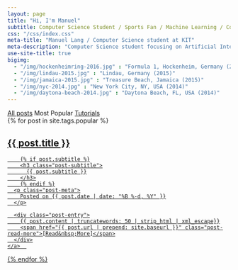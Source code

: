 ```yaml
---
layout: page
title: "Hi, I'm Manuel"
subtitle: Computer Science Student / Sports Fan / Machine Learning / Computer Vision
css: "/css/index.css"
meta-title: "Manuel Lang / Computer Science student at KIT"
meta-description: "Computer Science student focusing on Artificial Intelligence and Robotics interested in state-of-the-art technologies, sports, books and travelling."
use-site-title: true
bigimg:
  - "/img/hockenheimring-2016.jpg" : "Formula 1, Hockenheim, Germany (2016)"
  - "/img/lindau-2015.jpg" : "Lindau, Germany (2015)"
  - "/img/jamaica-2015.jpg" : "Treasure Beach, Jamaica (2015)"
  - "/img/nyc-2014.jpg" : "New York City, NY, USA (2014)"
  - "/img/daytona-beach-2014.jpg" : "Daytona Beach, FL, USA (2014)" 
---
```


<div class="list-filters">
  <a href="/" class="list-filter">All posts</a>
  <span class="list-filter filter-selected">Most Popular</span>
  <a href="/tutorials" class="list-filter">Tutorials</a>
</div>

<div class="posts-list">
  {% for post in site.tags.popular %}
  <article>
    <a class="post-preview" href="{{ post.url | prepend: site.baseurl }}">
	    <h2 class="post-title">{{ post.title }}</h2>
	
	    {% if post.subtitle %}
	    <h3 class="post-subtitle">
	      {{ post.subtitle }}
	    </h3>
	    {% endif %}
      <p class="post-meta">
        Posted on {{ post.date | date: "%B %-d, %Y" }}
      </p>

      <div class="post-entry">
        {{ post.content | truncatewords: 50 | strip_html | xml_escape}}
        <span href="{{ post.url | prepend: site.baseurl }}" class="post-read-more">[Read&nbsp;More]</span>
      </div>
    </a>  
   </article>
  {% endfor %}
</div>